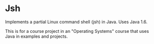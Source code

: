 Jsh
===

Implements a partial Linux command shell (jsh) in Java. Uses Java 1.6.

This is for a course project in an "Operating Systems" course
that uses Java in examples and projects.

